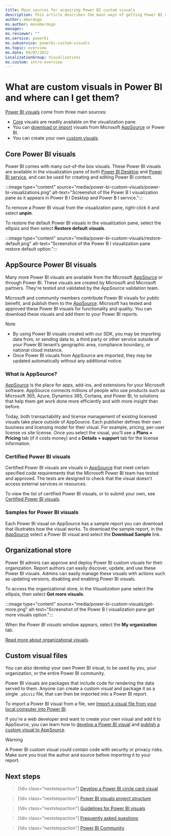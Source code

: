 ```yaml
---
title: Main sources for acquiring Power BI custom visuals
description: This article describes the main ways of getting Power BI custom visuals.
author: mberdugo
ms.author: monaberdugo
manager:
ms.reviewer: ""
ms.service: powerbi
ms.subservice: powerbi-custom-visuals
ms.topic: overview
ms.date: 04/07/2022
LocalizationGroup: Visualizations
ms.custom: intro-overview
---
```


# What are custom visuals in Power BI and where can I get them?

[Power BI visuals](../../visuals/power-bi-report-visualizations.md) come from three main sources:

* [Core](#core-power-bi-visuals) visuals are readily available on the visualization pane.
* You can [download or import](#appsource-power-bi-visuals) visuals from Microsoft [AppSource](https://appsource.microsoft.com/marketplace/apps?page=1&product=power-bi-visuals) or Power BI.
* You can create your own [custom visuals](#custom-visual-files).

## Core Power BI visuals

Power BI comes with many out-of-the box visuals. These Power BI visuals are available in the visualization pane of both [Power BI Desktop](https://powerbi.microsoft.com/desktop/) and [Power BI service](https://app.powerbi.com), and can be used for creating and editing Power BI content.

:::image type="content" source="media/power-bi-custom-visuals/power-bi-visualizations.png" alt-text="Screenshot of the Power B I visualization pane as it appears in Power B I Desktop and Power B I service.":::

To remove a Power BI visual from the visualization pane, right-click it and select **unpin**.

To restore the default Power BI visuals in the visualization pane, select the ellipsis and then select **Restore default visuals**.

:::image type="content" source="media/power-bi-custom-visuals/restore-default.png" alt-text="Screenshot of the Power B I visualization pane restore default option.":::

## AppSource Power BI visuals

Many more Power BI visuals are available from the Microsoft [AppSource](https://appsource.microsoft.com/marketplace/apps?page=1&product=power-bi-visuals) or through Power BI. These visuals are created by Microsoft and Microsoft partners. They're tested and validated by the AppSource validation team.

Microsoft and community members contribute Power BI visuals for public benefit, and publish them to the [AppSource](https://appsource.microsoft.com/marketplace/apps?product=power-bi-visuals). Microsoft has tested and approved these Power BI visuals for functionality and quality. You can download these visuals and add them to your Power BI reports.

>[!NOTE]
>
> * By using Power BI visuals created with our SDK, you may be importing data from, or sending data to, a third party or other service outside of your Power BI tenant’s geographic area, compliance boundary, or national cloud instance.
> * Once Power BI visuals from AppSource are imported, they may be updated automatically without any additional notice.

### What is AppSource?

[AppSource](https://appsource.microsoft.com/marketplace/apps?product=power-bi-visuals) is the place for apps, add-ins, and extensions for your Microsoft software. AppSource connects millions of people who use products such as Microsoft 365, Azure, Dynamics 365, Cortana, and Power BI, to solutions that help them get work done more efficiently and with more insight than before.

Today, both transactability and license management of existing licensed visuals take place outside of AppSource. Each publisher defines their own business and licensing model for their visual. For example, pricing, per-user license vs site license. Once you select the visual, you’ll see a **Plans + Pricing** tab (if it costs money) and a **Details + support** tab for the license information.

### Certified Power BI visuals

Certified Power BI visuals are visuals in [AppSource](https://appsource.microsoft.com/marketplace/apps?page=1&product=power-bi-visuals) that meet certain specified code requirements that the Microsoft Power BI team has tested and approved. The tests are designed to check that the visual doesn't access external services or resources.

To view the list of certified Power BI visuals, or to submit your own, see [Certified Power BI visuals](power-bi-custom-visuals-certified.md).

### Samples for Power BI visuals

Each Power BI visual on AppSource has a sample report you can download that illustrates how the visual works. To download the sample report, in the [AppSource](https://appsource.microsoft.com/marketplace/apps?page=1&product=power-bi-visuals) select a Power BI visual and select the **Download Sample** link.

## Organizational store

Power BI admins can approve and deploy Power BI custom visuals for their organization. Report authors can easily discover, update, and use these Power BI visuals. Admins can easily manage these visuals with actions such as updating versions, disabling and enabling Power BI visuals.

To access the organizational store, in the *Visualization* pane select the ellipsis, then select **Get more visuals**.

:::image type="content" source="media/power-bi-custom-visuals/get-more.png" alt-text="Screenshot of the Power B I visualization pane get more visuals option.":::

When the *Power BI visuals* window appears, select the **My organization** tab.

[Read more about organizational visuals](power-bi-custom-visuals-organization.md).

## Custom visual files

You can also develop your own Power BI visual, to be used by you, your organization, or the entire Power BI community.

Power BI visuals are packages that include code for rendering the data served to them. Anyone can create a custom visual and package it as a single `.pbiviz` file, that can then be imported into a Power BI report.

To import a Power BI visual from a file, see [Import a visual file from your local computer into Power BI](import-visual.md#import-a-visual-file-from-your-local-computer-into-power-bi).

If you're a web developer and want to create your own visual and add it to AppSource, you can learn how to [develop a Power BI visual](develop-circle-card.md) and [publish a custom visual to AppSource](office-store.md).

> [!WARNING]
> A Power BI custom visual could contain code with security or privacy risks. Make sure you trust the author and source before importing it to your report.

## Next steps

>[!div class="nextstepaction"]
>[Develop a Power BI circle card visual](develop-circle-card.md)

>[!div class="nextstepaction"]
>[Power BI visuals project structure](visual-project-structure.md)

>[!div class="nextstepaction"]
>[Guidelines for Power BI visuals](guidelines-powerbi-visuals.md)

>[!div class="nextstepaction"]
>[Frequently asked questions](power-bi-custom-visuals-faq.yml)

>[!div class="nextstepaction"]
>[Power BI Community](https://community.powerbi.com/)
